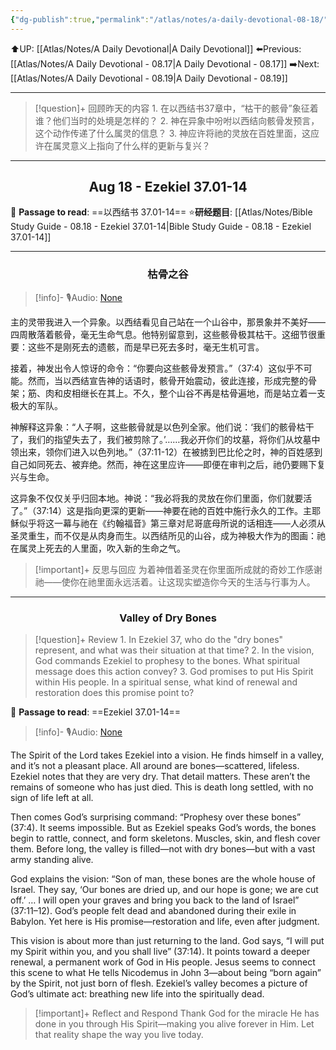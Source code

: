 ```yaml
---
{"dg-publish":true,"permalink":"/atlas/notes/a-daily-devotional-08-18/"}
---
```


 ⬆️UP: [[Atlas/Notes/A Daily Devotional\|A Daily Devotional]]
⬅️Previous: [[Atlas/Notes/A Daily Devotional - 08.17\|A Daily Devotional - 08.17]]
➡️Next: [[Atlas/Notes/A Daily Devotional - 08.19\|A Daily Devotional - 08.19]]

---

> [!question]+ 回顾昨天的内容
> 1.⁠ ⁠在以西结书37章中，“枯干的骸骨”象征着谁？他们当时的处境是怎样的？
2.⁠ ⁠神在异象中吩咐以西结向骸骨发预言，这个动作传递了什么属灵的信息？
3.⁠ ⁠神应许将祂的灵放在百姓里面，这应许在属灵意义上指向了什么样的更新与复兴？

---
## <center>Aug 18 - Ezekiel 37.01-14</center>

📖 **Passage to read**: ==以西结书 37.01-14==
⭐**研经题目**: [[Atlas/Notes/Bible Study Guide - 08.18 - Ezekiel 37.01-14\|Bible Study Guide - 08.18 - Ezekiel 37.01-14]]

---
### <center>枯骨之谷</center>

> [!info]- 🎙️Audio: [None]()

主的灵带我进入一个异象。以西结看见自己站在一个山谷中，那景象并不美好——四周散落着骸骨，毫无生命气息。他特别留意到，这些骸骨极其枯干。这细节很重要：这些不是刚死去的遗骸，而是早已死去多时，毫无生机可言。

接着，神发出令人惊讶的命令：“你要向这些骸骨发预言。”（37:4）这似乎不可能。然而，当以西结宣告神的话语时，骸骨开始震动，彼此连接，形成完整的骨架；筋、肉和皮相继长在其上。不久，整个山谷不再是枯骨遍地，而是站立着一支极大的军队。

神解释这异象：“人子啊，这些骸骨就是以色列全家。他们说：‘我们的骸骨枯干了，我们的指望失去了，我们被剪除了。’……我必开你们的坟墓，将你们从坟墓中领出来，领你们进入以色列地。”（37:11-12）在被掳到巴比伦之时，神的百姓感到自己如同死去、被弃绝。然而，神在这里应许——即便在审判之后，祂仍要赐下复兴与生命。

这异象不仅仅关乎归回本地。神说：“我必将我的灵放在你们里面，你们就要活了。”（37:14）这是指向更深的更新——神要在祂的百姓中施行永久的工作。主耶稣似乎将这一幕与祂在《约翰福音》第三章对尼哥底母所说的话相连——人必须从圣灵重生，而不仅是从肉身而生。以西结所见的山谷，成为神极大作为的图画：祂在属灵上死去的人里面，吹入新的生命之气。

> [!important]+ 反思与回应
为着神借着圣灵在你里面所成就的奇妙工作感谢祂——使你在祂里面永远活着。让这现实塑造你今天的生活与行事为人。




---
### <center>Valley of Dry Bones</center>

> [!question]+ Review
> 1.⁠ ⁠In Ezekiel 37, who do the "dry bones" represent, and what was their situation at that time?
2.⁠ ⁠In the vision, God commands Ezekiel to prophesy to the bones. What spiritual message does this action convey?
3.⁠ ⁠God promises to put His Spirit within His people. In a spiritual sense, what kind of renewal and restoration does this promise point to?

📖 **Passage to read**: ==Ezekiel  37.01-14==

> [!info]- 🎙️Audio: [None]()  

The Spirit of the Lord takes Ezekiel into a vision. He finds himself in a valley, and it’s not a pleasant place. All around are bones—scattered, lifeless. Ezekiel notes that they are very dry. That detail matters. These aren’t the remains of someone who has just died. This is death long settled, with no sign of life left at all.

Then comes God’s surprising command: “Prophesy over these bones” (37:4). It seems impossible. But as Ezekiel speaks God’s words, the bones begin to rattle, connect, and form skeletons. Muscles, skin, and flesh cover them. Before long, the valley is filled—not with dry bones—but with a vast army standing alive.

God explains the vision: “Son of man, these bones are the whole house of Israel. They say, ‘Our bones are dried up, and our hope is gone; we are cut off.’ … I will open your graves and bring you back to the land of Israel” (37:11–12). God’s people felt dead and abandoned during their exile in Babylon. Yet here is His promise—restoration and life, even after judgment.

This vision is about more than just returning to the land. God says, “I will put my Spirit within you, and you shall live” (37:14). It points toward a deeper renewal, a permanent work of God in His people. Jesus seems to connect this scene to what He tells Nicodemus in John 3—about being “born again” by the Spirit, not just born of flesh. Ezekiel’s valley becomes a picture of God’s ultimate act: breathing new life into the spiritually dead.

> [!important]+ Reflect and Respond
Thank God for the miracle He has done in you through His Spirit—making you alive forever in Him. Let that reality shape the way you live today.





